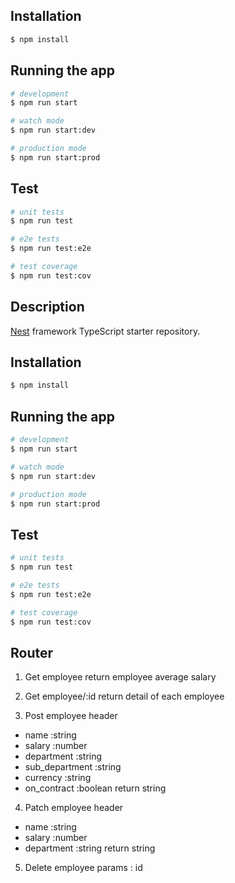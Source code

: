 

## Installation

```bash
$ npm install
```

## Running the app

```bash
# development
$ npm run start

# watch mode
$ npm run start:dev

# production mode
$ npm run start:prod
```

## Test

```bash
# unit tests
$ npm run test

# e2e tests
$ npm run test:e2e

# test coverage
$ npm run test:cov
```

## Description

[Nest](https://github.com/nestjs/nest) framework TypeScript starter repository.

## Installation

```bash
$ npm install
```

## Running the app

```bash
# development
$ npm run start

# watch mode
$ npm run start:dev

# production mode
$ npm run start:prod
```

## Test

```bash
# unit tests
$ npm run test

# e2e tests
$ npm run test:e2e

# test coverage
$ npm run test:cov
```
## Router

1. Get employee return employee average salary

2. Get employee/:id return detail of each employee

3. Post employee 
header
- name :string
- salary :number
- department :string
- sub_department :string
- currency :string
- on_contract :boolean
return string

4. Patch employee header
- name :string
- salary :number
- department :string
return string

5. Delete employee params : id

